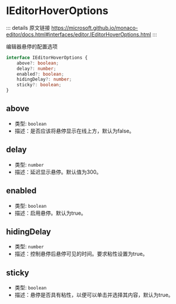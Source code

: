 # IEditorHoverOptions
        
::: details 原文链接
https://microsoft.github.io/monaco-editor/docs.html#interfaces/editor.IEditorHoverOptions.html
:::

编辑器悬停的配置选项

```ts
interface IEditorHoverOptions {
    above?: boolean;
    delay?: number;
    enabled?: boolean;
    hidingDelay?: number;
    sticky?: boolean;
}
```

## above
- 类型: `boolean`
- 描述：是否应该将悬停显示在线上方，默认为false。
## delay
- 类型: `number`
- 描述：延迟显示悬停。默认值为300。
## enabled
- 类型: `boolean`
- 描述：启用悬停。默认为true。
## hidingDelay
- 类型: `number`
- 描述：控制悬停后悬停可见的时间。要求粘性设置为true。
## sticky
- 类型: `boolean`
- 描述：悬停是否具有粘性，以便可以单击并选择其内容，默认为true。